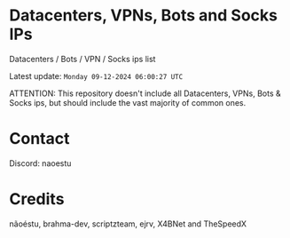 # Datacenters, VPNs, Bots and Socks IPs
 
Datacenters / Bots / VPN / Socks ips list

Latest update: `Monday 09-12-2024 06:00:27 UTC` 

ATTENTION: This repository doesn't include all Datacenters, VPNs, Bots & Socks ips, 
but should include the vast majority of common ones.

# Contact
Discord: naoestu

# Credits
nãoéstu, brahma-dev, scriptzteam, ejrv, X4BNet and TheSpeedX
